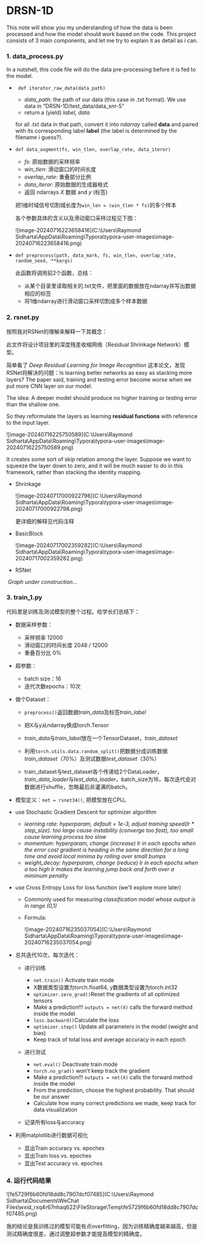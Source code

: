 # DRSN-1D

This note will show you my understanding of how the data is been processed and how the model should work based on the code. This project consists of 3 main components, and let me try to explain it as detail as i can.



### 1. data_process.py

In a nutshell, this code file will do the data pre-processing before it is fed to the model.

- ` def iterator_raw_data(data_path)`

  - *data_path*: the path of our data (this case in .txt format). We use data in "DRSN-1D/test_data/data_snr-5"
  - return a (yield) *label, data*

  for all .txt data in that path, convert it into *ndarray* called **data** and paired with its corresponding label **label** (the label is determined by the filename i guess?).  

  

- `def data_augment(fs, win_tlen, overlap_rate, data_iteror)`

  - *fs*: 原始数据的采样频率
  - *win_tlen*: 滑动窗口的时间长度
  - *overlap_rate*: 重叠部分比例
  - *data_iteror*: 原始数据的生成器格式
  - 返回 ndarrays *X* 数据 and *y* (标签)

  把1维时域信号切割城长度为`win_len = (win_tlen * fs)`的多个样本

  各个参数具体的含义以及滑动窗口采样过程见下图：

  ![image-20240716223658416](C:\Users\Raymond Sidharta\AppData\Roaming\Typora\typora-user-images\image-20240716223658416.png) 

- `def preprocess(path, data_mark, fs, win_tlen, overlap_rate, random_seed, **kargs)`

  此函数将调用前2个函数，总结：

  - 从某个目录里读取相关的.txt文件，把里面的数据放在ndarray并写出数据相应的标签
  - 将1维ndarray进行滑动窗口采样切割成多个样本数据



### 2. rsnet.py

按照我对RSNet的理解来解释一下其概念：

此文件将设计项目里的深度残差收缩网络（Residual Shrinkage Network）模型。

简单看了 *Deep Residual Learning for Image Recognition* 这本论文，发现RSNet将解决的问题：Is learning better networks as easy as stacking more layers? The paper said, training and testing error become worse when we put more CNN layer on our model. 

The idea: A deeper model should produce no higher training or testing error than the shallow one.

So they reformulate the layers as learning **residual functions** with reference to the input layer.

![image-20240716225750589](C:\Users\Raymond Sidharta\AppData\Roaming\Typora\typora-user-images\image-20240716225750589.png)

It creates some sort of skip relation among the layer. Suppose we want to squeeze the layer down to zero, and it will be much easier to do in this framework, rather than stacking the  identity mapping.

- Shrinkage

  ![image-20240717000922798](C:\Users\Raymond Sidharta\AppData\Roaming\Typora\typora-user-images\image-20240717000922798.png)

  更详细的解释见代码注释

- BasicBlock

  ![image-20240717002359282](C:\Users\Raymond Sidharta\AppData\Roaming\Typora\typora-user-images\image-20240717002359282.png)

  

- RSNet

​	*Graph under construction...*

### 3. train_1.py

代码里是训练及测试模型的整个过程。给学长们总结下：

- 数据采样参数：

  - 采样频率 12000
  - 滑动窗口的时间长度 2048 / 12000
  - 重叠百分比 0%

- 超参数：

  - batch size：16
  - 迭代次数epochs：10次

- 做个Dataset：

  - `preprocess()`返回数据*train_data*及标签*train_label*
  - 把X与y从ndarray换成torch.Tensor
  - *train_data*与*train_label*放在一个TensorDataset，*train_dataset*
  - 利用`torch.utils.data.random_split()`把数据分成训练数据*train_dataset*（70%）及测试数据*test_dataset*（30%）

  - train_dataset与test_dataset各个传递给2个DataLoader，*train_data_loader*与*test_data_loader*，batch_size为16，每次迭代会对数据进行shuffle，忽略最后非灌满的batch。

- 模型定义：`net = rsnet34()`, 把模型放在CPU。

- use Stochastic Gradient Descent for optimizer algorithm

  - *learning rate: hyperparam, default = 1e-3, adjust training speed(lr \* step_size). too large cause instability (converge too fast), too small cause learning process too slow*
  - *momentum: hyperparam, change (increase) lr in each epochs when the error cost gradient is heading in the same direction for a long time and avoid local minima by rolling over small bumps*
  - *weight_decay: hyperparam, change (reduce) lr in each epochs when a too high lr makes the learning jump back and forth over a minimum penalty* 

- use Cross Entropy Loss for loss function (we'll explore more later)

  - Commonly used for measuring *classification model whose output is in range (0,1)*

  - Formula:

    ![image-20240716235037054](C:\Users\Raymond Sidharta\AppData\Roaming\Typora\typora-user-images\image-20240716235037054.png)

- 总共迭代10次，每次迭代：

  - 进行训练

    - `net.train()` Activate train mode
    - X数据类型设置为torch.float64, y数据类型设置为torch.int32
    - `optimizer.zero_grad()`Reset the gradients of all optimized tensors
    - Make a prediction!!! `outputs = net(X)` calls the forward method inside the model
    - `loss.backward()`Calculate the loss
    - `optimizer.step()` Update all parameters in the model (weight and bias)
    - Keep track of total loss and average accuracy in each epoch

  - 进行测试

    - `net.eval()` Deactivate train mode
    - `torch.no_grad()` won't keep track the gradient
    - Make a prediction!!! `outputs = net(X)` calls the forward method inside the model
    - From the prediction, choose the highest probability. That should be our answer
    - Calculate how many correct predictions we made, keep track for data visualization

  - 记录所有loss与accuracy

    

- 利用matplotlib进行数据可视化

  - 显出Train accuracy vs. epoches
  - 显出Train loss vs. epoches
  - 显出Test accuracy vs. epoches



### 4. 运行代码结果

![fe5729f6b60fd18dd8c7907dcf07485](C:\Users\Raymond Sidharta\Documents\WeChat Files\wxid_rxq4r67nhaq622\FileStorage\Temp\fe5729f6b60fd18dd8c7907dcf07485.png)

我的结论是我训练过的模型可能有点overfitting，因为训练精确度越来越高，但是测试精确度很差，通过调整超参数才能提高模型的精确度。